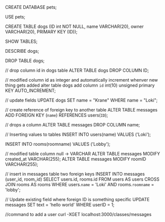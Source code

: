 
CREATE DATABASE pets;

USE pets;

CREATE TABLE dogs (ID int NOT NULL, name VARCHAR(20), owner VARCHAR(20), PRIMARY KEY (ID));


SHOW TABLES;

DESCRIBE dogs;

DROP TABLE dogs;



// drop column id in dogs table 
ALTER TABLE dogs DROP COLUMN ID;

// modified column id as integer and automatically increment whenver new thing gets added 
alter table dogs add column `id` int(10) unsigned primary KEY AUTO_INCREMENT;

// update fields 
UPDATE dogs
SET name = "Krane"
WHERE name = "Loki";


// create reference of foreign key to another table 
ALTER TABLE messages ADD FOREIGN KEY (`name`) REFERENCES users(`ID`);

// drops a column 
ALTER TABLE messages DROP COLUMN name;



// Inserting values to tables 
INSERT INTO 
 users(name)
VALUES
 ('Loki');
 
 INSERT INTO 
 rooms(roomname)
VALUES
 ('Lobby');
 


 // modified table column null -> VARCHAR
 ALTER TABLE messages MODIFY created_at VARCHAR(255);
 ALTER TABLE messages MODIFY roomID VARCHAR(255);
 
// insert in messages table two foreign keys 
INSERT INTO messages (user_id, room_id)
SELECT users.id, rooms.id
FROM users AS users
CROSS JOIN rooms AS rooms
WHERE users.`name` = 'Loki'
AND rooms.`roomname` = 'lobby';

// Update existing field where foreign ID is something specific
UPDATE messages SET text = 'hello world' WHERE userID = 1;



//command to add a user
curl -XGET localhost:3000/classes/messages

 
 

